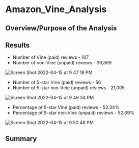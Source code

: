 # Amazon_Vine_Analysis

## Overview/Purpose of the Analysis


## Results

- Number of Vine (paid) reviews - 107
- Number of non-Vine (unpaid) reviews - 39,869

![Screen Shot 2022-04-15 at 9 47 18 PM](https://user-images.githubusercontent.com/90944163/163658581-a2b6c203-b544-4a22-b6e1-1e8687a4a10d.png)

- Number of 5-star Vine (paid) reviews - 56
- Number of 5-star non-Vine (unpaid) reviews - 21,005

![Screen Shot 2022-04-15 at 9 49 34 PM](https://user-images.githubusercontent.com/90944163/163658653-8c287f60-e96f-4184-b59c-485c37a2012e.png)

- Percentage of 5-star Vine (paid) reviews - 52.34%
- Percentage of 5-star non-Vine (unpaid) reviews - 52.69%

![Screen Shot 2022-04-15 at 9 50 48 PM](https://user-images.githubusercontent.com/90944163/163658687-4c7293df-93b9-45bd-80e6-e6d98beb213b.png)

## Summary
